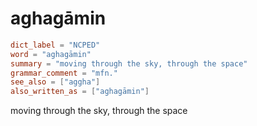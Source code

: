 # aghagāmin

``` toml
dict_label = "NCPED"
word = "aghagāmin"
summary = "moving through the sky, through the space"
grammar_comment = "mfn."
see_also = ["aggha"]
also_written_as = ["aghagāmin"]
```

moving through the sky, through the space

